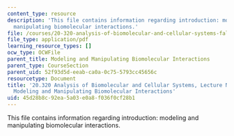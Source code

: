 ```yaml
---
content_type: resource
description: 'This file contains information regarding introduction: modeling and
  manipulating biomolecular interactions.'
file: /courses/20-320-analysis-of-biomolecular-and-cellular-systems-fall-2012/45d28b8c92ea5a03e0a8f036f0cf28b1_MIT20_320F12_Sectn_Intr.pdf
file_type: application/pdf
learning_resource_types: []
ocw_type: OCWFile
parent_title: Modeling and Manipulating Biomolecular Interactions
parent_type: CourseSection
parent_uid: 52f93d5d-eeab-ca0a-0c75-5793cc45656c
resourcetype: Document
title: '20.320 Analysis of Biomolecular and Cellular Systems, Lecture Notes: Introduction:
  Modeling and Manipulating Biomolecular Interactions'
uid: 45d28b8c-92ea-5a03-e0a8-f036f0cf28b1
---
```

This file contains information regarding introduction: modeling and manipulating biomolecular interactions.

